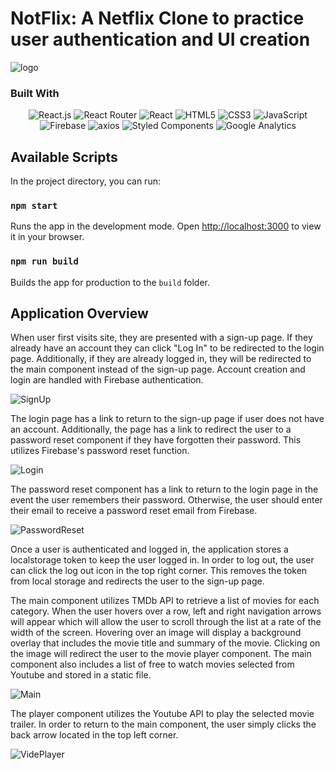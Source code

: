 # NotFlix: A Netflix Clone to practice user authentication and UI creation

![logo](https://user-images.githubusercontent.com/102747919/225429659-285576fc-ff1d-4a11-a95f-fcf9f4a8de88.png)

### Built With

<div align="center">
<img src="https://img.shields.io/badge/React-20232A?style=for-the-badge&logo=react&logoColor=61DAFB" alt="React.js"/>
<img src="https://img.shields.io/badge/React_Router-CA4245?style=for-the-badge&logo=react-router&logoColor=white" alt="React Router"/>
<img src="https://img.shields.io/badge/React-61DAFB?style=for-the-badge&logo=react&logoColor=white" alt="React" />
<img src="https://img.shields.io/badge/HTML5-E34F26?style=for-the-badge&logo=html5&logoColor=white" alt="HTML5"/>
<img src="https://img.shields.io/badge/CSS3-1572B6?style=for-the-badge&logo=css3&logoColor=white" alt="CSS3"/>
<img src="https://img.shields.io/badge/JavaScript-323330?style=for-the-badge&logo=javascript&logoColor=F7DF1E" alt="JavaScript"/>
<img src="https://img.shields.io/badge/Firebase-FFCA28?style=for-the-badge&logo=firebase&logoColor=black" alt="Firebase"/>
<img alt="axios" src="https://img.shields.io/badge/-axios-000000?style=for-the-badge&logo=axios&logoColor=white"/>
<img src="https://img.shields.io/badge/Styled%20Components-DB7093?style=for-the-badge&logo=styled-components&logoColor=white" alt="Styled Components" />
<img alt="Google Analytics" src="https://img.shields.io/badge/-Google%20Analytics-E37400?style=for-the-badge&logo=google-analytics&logoColor=white"/>
</div>

## Available Scripts

In the project directory, you can run:

### `npm start`

Runs the app in the development mode.
Open [http://localhost:3000](http://localhost:3000) to view it in your browser.

### `npm run build`

Builds the app for production to the `build` folder.

## Application Overview

When user first visits site, they are presented with a sign-up page. If they already have an account they can click "Log In" to be redirected to the login page. Additionally, if they are already logged in, they will be redirected to the main component instead of the sign-up page. Account creation and login are handled with Firebase authentication.

![SignUp](https://user-images.githubusercontent.com/102747919/225429411-2644f163-2e19-4675-a8be-f61356544a28.png)

The login page has a link to return to the sign-up page if user does not have an account. Additionally, the page has a link to redirect the user to a password reset component if they have forgotten their password. This utilizes Firebase's password reset function.

![Login](https://user-images.githubusercontent.com/102747919/225429462-d20d4976-d14d-4e8f-9366-411afa7891dc.png)

The password reset component has a link to return to the login page in the event the user remembers their password. Otherwise, the user should enter their email to receive a password reset email from Firebase.

![PasswordReset](https://user-images.githubusercontent.com/102747919/225429489-c893234b-6ae4-4757-a471-5763c0f28ebf.png)

Once a user is authenticated and logged in, the application stores a localstorage token to keep the user logged in. In order to log out, the user can click the log out icon in the top right corner. This removes the token from local storage and redirects the user to the sign-up page.

The main component utilizes TMDb API to retrieve a list of movies for each category. When the user hovers over a row, left and right navigation arrows will appear which will allow the user to scroll through the list at a rate of the width of the screen. Hovering over an image will display a background overlay that includes the movie title and summary of the movie. Clicking on the image will redirect the user to the movie player component. The main component also includes a list of free to watch movies selected from Youtube and stored in a static file.

![Main](https://user-images.githubusercontent.com/102747919/225429512-0248558c-d42a-440b-b124-e9594d437328.png)

The player component utilizes the Youtube API to play the selected movie trailer. In order to return to the main component, the user simply clicks the back arrow located in the top left corner.

![VidePlayer](https://user-images.githubusercontent.com/102747919/225429593-752a9066-4785-4678-9f66-265436907aa4.png)
